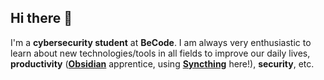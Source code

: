 ## Hi there 👋
I'm a **cybersecurity student** at **BeCode**.
I am always very enthusiastic to learn about new technologies/tools in all fields to improve our daily lives, **productivity** ([**Obsidian**](https://obsidian.md/) apprentice, using [**Syncthing**](https://syncthing.net/) here!), **security**, etc.

<!--
**Trogloduck/Trogloduck** is a ✨ _special_ ✨ repository because its `README.md` (this file) appears on your GitHub profile.

Here are some ideas to get you started:

- 🔭 I’m currently working on ...
- 🌱 I’m currently learning ...
- 👯 I’m looking to collaborate on ...
- 🤔 I’m looking for help with ...
- 💬 Ask me about ...
- 📫 How to reach me: ...
- 😄 Pronouns: ...
- ⚡ Fun fact: ...
-->
